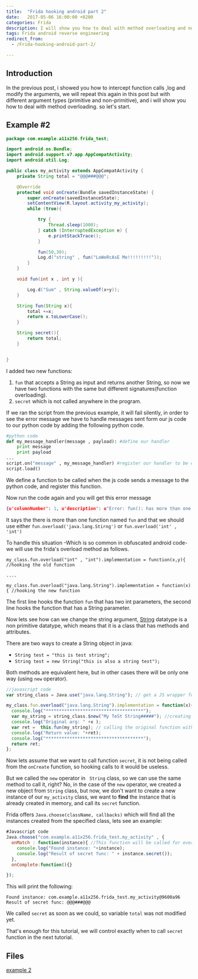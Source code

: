 ```yaml
---
title:  "Frida hooking android part 2"
date:   2017-05-06 16:00:00 +0200
categories: Frida
description: I will show you how to deal with method overloading and non-primitive datatypes.
tags: Frida android reverse engineering
redirect_from:
  - /Frida-hooking-android-part-2/

---
```

## **Introduction**

In the previous post, i showed you how to intercept function calls ,log and modify the arguments, we will repeat this again in this post but with different argument types (primitive and non-primitive), and  i will show you how to deal with method overloading. so let's start.



## Example #2

```java
package com.example.a11x256.frida_test;

import android.os.Bundle;
import android.support.v7.app.AppCompatActivity;
import android.util.Log;

public class my_activity extends AppCompatActivity {
    private String total = "@@@###@@@";

    @Override
    protected void onCreate(Bundle savedInstanceState) {
        super.onCreate(savedInstanceState);
        setContentView(R.layout.activity_my_activity);
        while (true){

            try {
                Thread.sleep(1000);
            } catch (InterruptedException e) {
                e.printStackTrace();
            }

            fun(50,30);
            Log.d("string" , fun("LoWeRcAsE Me!!!!!!!!!"));
        }
    }

    void fun(int x , int y ){

        Log.d("Sum" , String.valueOf(x+y));
    }

    String fun(String x){
        total +=x;
        return x.toLowerCase();
    }

    String secret(){
        return total;
    }


}

```

I added two new functions:

1. `fun` that accepts a String as input and returns another String, so now we have two functions with the same but different signatures(function overloading).
2. `secret` which is not called anywhere in the program.



If we ran the script from the previous example, it will fail silently, in order to see the error message we have to handle messages sent form our js code to our python code by adding the following python code.

```python
#python code
def my_message_handler(message , payload): #define our handler
	print message
	print payload
...
script.on("message" , my_message_handler) #register our handler to be called
script.load()

```

We define a function to be called when the js code sends a message to the python code, and register this function.

Now run the code again and you will get this error message

```json
{u'columnNumber': 1, u'description': u"Error: fun(): has more than one overload, use .overload(<signature>) to choose from:\n\t.overload('java.lang.String')\n\t.overload('int', 'int')",...

```

It says the there is more than one function named `fun` and that we should use either `fun.overload('java.lang.Stirng')` or `fun.overload('int' , 'int')`



To handle this situation -Which is so common in obfuscated android code- we will use the frida's overload method as follows.

```
my_class.fun.overload("int" , "int").implementation = function(x,y){ //hooking the old function

....

my_class.fun.overload("java.lang.String").implementation = function(x){ //hooking the new function

```

The first line hooks the function `fun` that has two int parameters, the second line hooks the function that has a String parameter.

Now lets see how can we change the string argument, [String](https://docs.oracle.com/javase/8/docs/api/java/lang/String.html) datatype is a non primitive datatype, which means that it is a class that has methods and attributes.

There are two ways to create a String object in java:

- `String test = "this is test string";`
- `String test = new String("this is also a string test");`

Both methods are equivalent here, but in other cases there will be only one way (using `new` operator).

```javascript
//javascript code
var string_class = Java.use("java.lang.String"); // get a JS wrapper for java's String class

my_class.fun.overload("java.lang.String").implementation = function(x){ //hooking the new function
  console.log("*************************************");
  var my_string = string_class.$new("My TeSt String#####"); //creating a new String by using `new` operator 
  console.log("Original arg: " +x );
  var ret =  this.fun(my_string); // calling the original function with the new String, and putting its return value in ret variable
  console.log("Return value: "+ret);
  console.log("*************************************");
  return ret;
};
```

Now lets assume that we want to call function `secret`, it is not being called from the `onCreate` function, so hooking calls to it would be useless.

But we called the `new` operator in ` String` class, so we can use the same method to call it, right? No, in the case of the `new` operator, we created a new object from `String` class, but now, we don't want to create a new instance of our `my_activity` class, we want to **find** the instance that is already created in memory, and call its `secret` function.

Frida offers `Java.choose(className, callbacks)` which will find all the instances created from the specified class, lets see an example:

```javascript
#Javascript code
Java.choose("com.example.a11x256.frida_test.my_activity" , {
  onMatch : function(instance){ //This function will be called for every instance found by frida
    console.log("Found instance: "+instance);
    console.log("Result of secret func: " + instance.secret());
  },
  onComplete:function(){}

});
```

This will print the following:

```
Found instance: com.example.a11x256.frida_test.my_activity@9600a96
Result of secret func: @@@###@@@
```

We called `secret` as soon as we could, so variable `total` was not modified yet.

That's enough for this tutorial, we will control exactly when to call `secret` function in the next tutorial.



## Files

[example 2](https://github.com/11x256/frida-android-examples/tree/master/examples/2)
